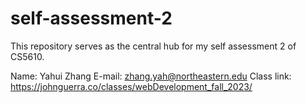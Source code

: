 # self-assessment-2

This repository serves as the central hub for my self assessment 2 of CS5610.

Name: Yahui Zhang
E-mail: zhang.yah@northeastern.edu
Class link: https://johnguerra.co/classes/webDevelopment_fall_2023/
